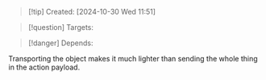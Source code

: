 
>[!tip] Created: [2024-10-30 Wed 11:51]

>[!question] Targets: 

>[!danger] Depends: 

Transporting the object makes it much lighter than sending the whole thing in the action payload.